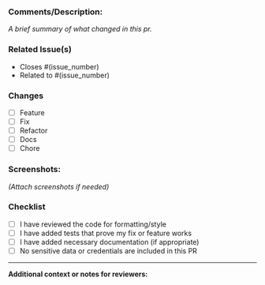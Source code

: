 ### Comments/Description:
<!--
Provide a brief summary of the changes introduced by this PR.
Explain the motivation behind the changes or link to related issues.
If this introduces a breaking change, describe the impact and migration strategy.
-->

*A brief summary of what changed in this pr.*


### Related Issue(s)

<!-- 
Link to any related issue(s) or feature request(s). 
Use "Closes #123" to automatically close the issue when the PR is merged.
-->

- Closes #(issue_number)
- Related to #(issue_number)

### Changes

- [ ] Feature
- [ ] Fix
- [ ] Refactor
- [ ] Docs
- [ ] Chore

### Screenshots:

*(Attach screenshots if needed)*


### Checklist

- [ ] I have reviewed the code for formatting/style
- [ ] I have added tests that prove my fix or feature works
- [ ] I have added necessary documentation (if appropriate)
- [ ] No sensitive data or credentials are included in this PR

---

<!-- Optional: -->
**Additional context or notes for reviewers:**